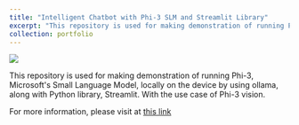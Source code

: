 ```yaml
---
title: "Intelligent Chatbot with Phi-3 SLM and Streamlit Library"
excerpt: "This repository is used for making demonstration of running Phi-3, Microsoft's Small Language Model, locally with Ollama.<br/><img src='https://github.com/chrnthnkmutt/slm-py-experiment/raw/main/Project_Banner.jpg'>"
collection: portfolio
---
```


![](https://github.com/chrnthnkmutt/slm-py-experiment/raw/main/Project_Banner.jpg)

This repository is used for making demonstration of running Phi-3, Microsoft's Small Language Model, locally on the device by using ollama, along with Python library, Streamlit. With the use case of Phi-3 vision.

For more information, please visit at [this link](https://github.com/chrnthnkmutt/slm-py-experiment)